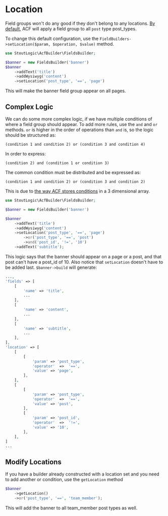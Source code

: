 # Location
Field groups won't do any good if they don't belong to any locations. [By default](https://www.advancedcustomfields.com/resources/register-fields-via-php/#group-settings), ACF will apply a field group to all `post` type post_types.

To change this default configuration, use the `FieldBuilders->setLocation($param, $operation, $value)` method.
```php
use StoutLogic\AcfBuilder\FieldsBuilder;

$banner = new FieldsBuilder('banner')
$banner
    ->addText('title')
    ->addWysiwyg('content')
    ->setLocation('post_type', '==', 'page')
```
This will make the banner field group appear on all pages.

## Complex Logic
We can do some more complex logic, if we have multiple conditions of where a field group should appear. To add more rules, use the `and` and `or` methods. `or` is higher in the order of operations than `and` is, so the logic should be structured as: 
```
(condition 1 and condition 2) or (condition 3 and condition 4)
```
In order to express:
```
(condition 2) and (condition 1 or condition 3)
``` 
The common condition must be distributed and be expressed as:
```
(condition 1 and condition 2) or (condition 3 and condition 2)
```

This is due to [the way ACF stores conditions](https://www.advancedcustomfields.com/resources/register-fields-via-php/#group-settings) in a 3 dimensional array.

```php
use StoutLogic\AcfBuilder\FieldsBuilder;

$banner = new FieldsBuilder('banner')

$banner
    ->addText('title')
    ->addWysiwyg('content')
    ->setLocation('post_type', '==', 'page')
        ->or('post_type', '==', 'post')
        ->and('post_id', '!=', '10')
    ->addText('subtitle');
```
This logic says that the banner should appear on a page or a post, and that post can't have a post_id of 10. Also notice that `setLocation` doesn't have to be added last.
`$banner->build` will generate:
```php
...,
'fields' => [
    [
        'name' => 'title',
        ...
    ],
    [
        'name' => 'content',
        ...
    ],
    [
        'name' => 'subtitle',
        ...
    ],
],
'location' => [
    [
        [
            'param' => 'post_type',
            'operator'  =>  '==',
            'value' => 'page',
        ],
    ],
    [
        [
            'param' => 'post_type',
            'operator'  =>  '==',
            'value' => 'post',
        ],
        [
            'param' => 'post_id',
            'operator'  =>  '!=',
            'value' => '10',
        ],
    ],
]
...
```

## Modify Locations
If you have a builder already constructed with a location set and you need to add another or condition, use the `getLocation` method
```php
$banner
    ->getLocation()
    ->or('post_type', '==', 'team_member');
```
This will add the banner to all team_member post types as well.
